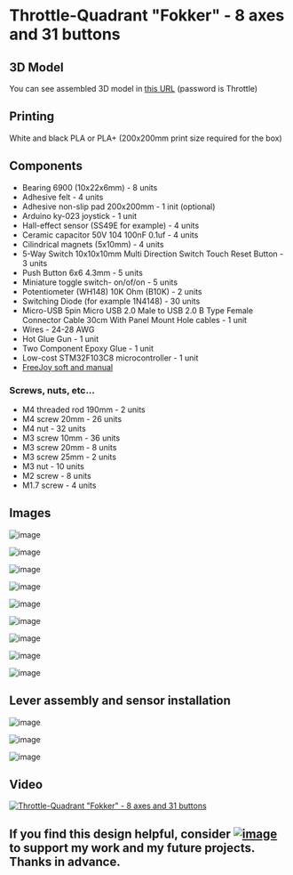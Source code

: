 # Throttle-Quadrant "Fokker" - 8 axes and 31 buttons

## 3D Model
You can see assembled 3D model in [this URL](https://a360.co/2Yg0hqr) (password is Throttle)

## Printing
 White and black PLA or PLA+ (200x200mm print size required for the box)
 
## Components
- Bearing 6900 (10x22x6mm)  - 8 units
- Adhesive felt - 4 units
- Adhesive non-slip pad 200x200mm - 1 init (optional)
- Arduino ky-023 joystick - 1 unit
- Hall-effect sensor (SS49E for example) - 4 units
- Ceramic capacitor 50V 104 100nF 0.1uf - 4 units
- Cilindrical magnets (5x10mm) - 4 units
- 5-Way Switch 10x10x10mm Multi Direction Switch Touch Reset Button - 3 units
- Push Button 6x6 4.3mm - 5 units
- Miniature toggle switch- on/of/on - 5 units
- Potentiometer (WH148) 10K Ohm (B10K) - 2 units
- Switching Diode (for example 1N4148) - 30 units
- Micro-USB 5pin Micro USB 2.0 Male to USB 2.0 B Type Female Connector Cable 30cm With Panel Mount Hole cables - 1 unit
- Wires - 24-28 AWG 
- Hot Glue Gun - 1 unit
- Two Component Epoxy Glue - 1 unit
- Low-cost STM32F103C8 microcontroller - 1 unit
- [FreeJoy soft and manual](https://github.com/FreeJoy-Team/FreeJoyWiki)

### Screws, nuts, etc…
- M4 threaded rod 190mm - 2 units
- M4 screw 20mm - 26 units
- M4 nut - 32 units
- M3 screw 10mm - 36 units
- M3 screw 20mm - 8 units
- M3 screw 25mm - 2 units
- M3 nut - 10 units
- M2 screw - 8 units
- M1.7 screw - 4 units

##  Images
![image](images/rud.png)

![image](images/rud_1.png)

![image](images/rud_2.png)

![image](images/rud_3.png)

![image](images/rud_4.png)

![image](images/rud_5.png)

![image](images/rud_6.png)

![image](images/rud_7.png)

![image](images/rud_8.png)

## Lever assembly and sensor installation

![image](images/rud_9.jpg)

![image](images/rud_10.jpg)

![image](images/rud_11.jpg)

##  Video

[![Throttle-Quadrant "Fokker" - 8 axes and 31 buttons](https://img.youtube.com/vi/K5ZFy4OZQYY/0.jpg)](https://www.youtube.com/watch?v=K5ZFy4OZQYY)

## **If you find this design helpful, consider <a rel="nofollow" href="https://www.paypal.com/donate?hosted_button_id=AMR2W2ADLGAD8" target="_blank"><img src="https://www.paypalobjects.com/en_US/i/btn/btn_donate_SM.gif" alt="image"></a> to support my work and my future projects. Thanks in advance.**
